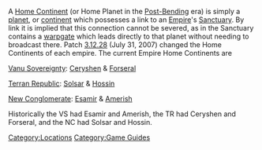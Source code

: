 A [Home Continent](Home_Continent "wikilink") (or Home Planet in the
[Post-Bending](The_Bending "wikilink") era) is simply a
[planet](planet "wikilink"), or [continent](continent "wikilink") which
possesses a link to an [Empire](Empire "wikilink")'s
[Sanctuary](Sanctuary "wikilink"). By link it is implied that this
connection cannot be severed, as in the Sanctuary contains a
[warpgate](warpgate "wikilink") which leads directly to that planet
without needing to broadcast there. Patch [3.12.28](3.12.28 "wikilink")
(July 31, 2007) changed the Home Continents of each empire. The current
Empire Home Continents are

[Vanu Sovereignty](Vanu_Sovereignty "wikilink"):
[Ceryshen](Ceryshen "wikilink") & [Forseral](Forseral "wikilink")

[Terran Republic](Terran_Republic "wikilink"):
[Solsar](Solsar "wikilink") & [Hossin](Hossin "wikilink")

[New Conglomerate](New_Conglomerate "wikilink"):
[Esamir](Esamir "wikilink") & [Amerish](Amerish "wikilink")

Historically the VS had Esamir and Amerish, the TR had Ceryshen and
Forseral, and the NC had Solsar and Hossin.

[Category:Locations](Category:Locations "wikilink") [Category:Game
Guides](Category:Game_Guides "wikilink")
